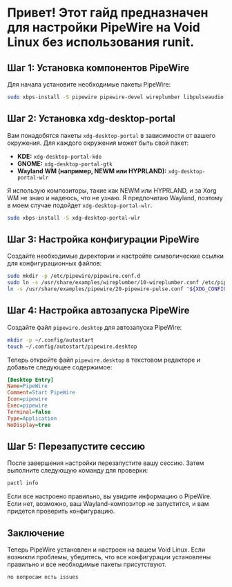 # Привет! Этот гайд предназначен для настройки PipeWire на Void Linux без использования runit.

## Шаг 1: Установка компонентов PipeWire

Для начала установите необходимые пакеты PipeWire:

```bash
sudo xbps-install -S pipewire pipewire-devel wireplumber libpulseaudio pulseaudio-utils alsa-pipewire
```

## Шаг 2: Установка xdg-desktop-portal

Вам понадобятся пакеты `xdg-desktop-portal` в зависимости от вашего окружения. Для каждого окружения может быть свой пакет:

- **KDE:** `xdg-desktop-portal-kde`
- **GNOME:** `xdg-desktop-portal-gtk`
- **Wayland WM (например, NEWM или HYPRLAND):** `xdg-desktop-portal-wlr`

Я использую композиторы, такие как NEWM или HYPRLAND, и за Xorg WM не знаю и надеюсь, что не узнаю. Я предпочитаю Wayland, поэтому в моем случае подойдет `xdg-desktop-portal-wlr`.

```bash
sudo xbps-install -S xdg-desktop-portal-wlr
```

## Шаг 3: Настройка конфигурации PipeWire

Создайте необходимые директории и настройте символические ссылки для конфигурационных файлов:

```bash
sudo mkdir -p /etc/pipewire/pipewire.conf.d
sudo ln -s /usr/share/examples/wireplumber/10-wireplumber.conf /etc/pipewire/pipewire.conf.d/
ln -s /usr/share/examples/pipewire/20-pipewire-pulse.conf "${XDG_CONFIG_HOME}/pipewire/pipewire.conf.d/"
```

## Шаг 4: Настройка автозапуска PipeWire

Создайте файл `pipewire.desktop` для автозапуска PipeWire:

```bash
mkdir -p ~/.config/autostart
touch ~/.config/autostart/pipewire.desktop
```

Теперь откройте файл `pipewire.desktop` в текстовом редакторе и добавьте следующее содержимое:

```ini
[Desktop Entry]
Name=PipeWire
Comment=Start PipeWire
Icon=pipewire
Exec=pipewire
Terminal=false
Type=Application
NoDisplay=true
```

## Шаг 5: Перезапустите сессию

После завершения настройки перезапустите вашу сессию. Затем выполните следующую команду для проверки:

```bash
pactl info
```

Если все настроено правильно, вы увидите информацию о PipeWire. Если нет, возможно, ваш Wayland-композитор не запустится, и вам придется проверить конфигурацию.

## Заключение

Теперь PipeWire установлен и настроен на вашем Void Linux. Если возникли проблемы, убедитесь, что все конфигурации установлены правильно и все необходимые пакеты присутствуют.
```
по вопросам есть issues
